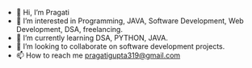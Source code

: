 - 👋 Hi, I’m Pragati
- 👀 I’m interested in Programming, JAVA, Software Development, Web Development, DSA, freelancing.
- 🌱 I’m currently learning DSA, PYTHON, JAVA.
- 💞️ I’m looking to collaborate on  software development projects. 
- 📫 How to reach me pragatigupta319@gmail.com

<!---
Pragati319/Pragati319 is a ✨ special ✨ repository because its `README.md` (this file) appears on your GitHub profile.
You can click the Preview link to take a look at your changes.
--->

